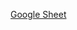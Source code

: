 [Google Sheet](https://docs.google.com/spreadsheets/d/1bij-2IAUW2gdkKiSZoRzk0RUuNElm5FkVBweaxmmdhE/edit?gid=0#gid=0)

